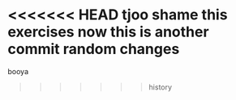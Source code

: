 <<<<<<< HEAD
tjoo shame this exercises
now this is another commit
random changes
=======
booya
>>>>>>> history
